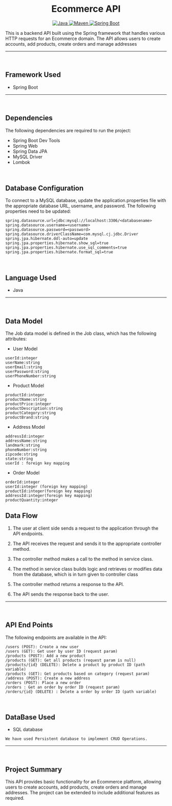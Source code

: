 <h1 align = "center"> Ecommerce API </h1>

<p align="center">
<a href="Java url">
    <img alt="Java" src="https://img.shields.io/badge/Java->=8-darkblue.svg" />
</a>
<a href="Maven url" >
    <img alt="Maven" src="https://img.shields.io/badge/maven-3.0.5-brightgreen.svg" />
</a>
<a href="Spring Boot url" >
    <img alt="Spring Boot" src="https://img.shields.io/badge/Spring Boot-3.0.6-brightgreen.svg" />
</a>
</p>
This is a backend API built using the Spring framework that handles various HTTP requests for an Ecommerce domain. The API allows users to create accounts, add products, create orders and manage addresses

---
<br>

## Framework Used
* Spring Boot

---
<br>

## Dependencies
The following dependencies are required to run the project:

* Spring Boot Dev Tools
* Spring Web
* Spring Data JPA
* MySQL Driver
* Lombok

<br>

## Database Configuration
To connect to a MySQL database, update the application.properties file with the appropriate database URL, username, and password. The following properties need to be updated:
```
spring.datasource.url=jdbc:mysql://localhost:3306/<databasename>
spring.datasource.username=<username>
spring.datasource.password=<password>
spring.datasource.driverClassName=com.mysql.cj.jdbc.Driver
spring.jpa.hibernate.ddl-auto=update
spring.jpa.properties.hibernate.show_sql=true
spring.jpa.properties.hibernate.use_sql_comments=true
spring.jpa.properties.hibernate.format_sql=true
```
<br>

## Language Used
* Java

---
<br>

## Data Model

The Job data model is defined in the Job class, which has the following attributes:
<br>

* User Model
```
userId:integer
userName:string
userEmail:string
userPassword:string
userPhoneNumber:string
```

* Product Model
```
productId:integer 
productName:string
productPrice:integer
productDescription:string
productCategory:string
productBrand:string
```
* Address Model
```
addressId:integer    
addressName:string
landmark:string
phoneNumber:string
zipcode:string
state:string
userId : foreign key mapping
```
* Order Model
```
orderId:integer
userId:integer (foreign key mapping)
productId:integer(foreign key mapping)
addressId:integer(foreign key mapping)
productQuantity:integer
```

## Data Flow

1. The user at client side sends a request to the application through the API endpoints.
2. The API receives the request and sends it to the appropriate controller method.
3. The controller method makes a call to the method in service class.

4. The method in service class builds logic and retrieves or modifies data from the database, which is in turn given to controller class
5. The controller method returns a response to the API.
6. The API sends the response back to the user.

---

<br>


## API End Points 

The following endpoints are available in the API:

```
/users (POST): Create a new user
/users (GET): Get user by user ID (request param)
/products (POST): Add a new product
/products (GET): Get all products (request param is null)
/products/{id} (DELETE): Delete a product by product ID (path variable)
/products (GET): Get products based on category (request param)
/address (POST): Create a new address
/orders (POST): Place a new order
/orders : Get an order by order ID (request param)
/orders/{id} (DELETE) : Delete a order by order ID (path variable)
```
<br>

## DataBase Used
* SQL database
```
We have used Persistent database to implement CRUD Operations.
```
---
<br>

## Project Summary

This API provides basic functionality for an Ecommerce platform, allowing users to create accounts, add products, create orders and manage addresses. 
The project can be extended to include additional features as required.

